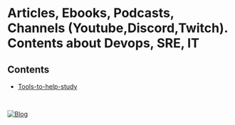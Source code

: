 # Articles, Ebooks, Podcasts, Channels (Youtube,Discord,Twitch). Contents about Devops, SRE, IT

## Contents 
  - [Tools-to-help-study](Tools-to-help-study.md)

<br>

[![Blog](https://img.shields.io/website?down_color=blue&down_message=infrati.dev&label=Blog&logo=ghost&logoColor=green&style=for-the-badge&up_color=blue&up_message=infrati.dev&url=https%3A%2F%2Finfrati.dev)](https://infrati.dev)